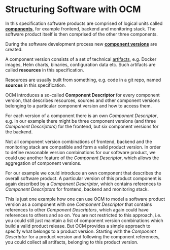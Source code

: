 # Structuring Software with OCM

In this specification software products are comprised of logical units called
[**components**](../../specification/elements/README.md#components), for example frontend, backend and monitoring stack. The software product itself is then comprised of the other three components.

During the software development process new [**component versions**](../../specification/elements/README.md#component-versions)
are created.

A component version consists of a set of technical [artifacts](../../specification/elements/README.md#artifacts),
e.g. Docker images, Helm charts, binaries, configuration data etc.
Such artifacts are called **resources** in this specification.

Resources are usually built from something, e.g. code in a git repo,
named **sources** in this specification.

OCM introduces a so-called **Component Descriptor** for every
component version, that describes resources, sources and other
component versions belonging to a particular component version and
how to access them.

For each version of a component there is an own *Component Descriptor*, e.g. in our example there might be 
three component versions (and three *Component Descriptors*) for the frontend, but six component versions for the backend.

Not all component version combinations of frontend, backend and the monitoring stack are
compatible and form a valid product version. In order to define reasonable
version combinations for our software product, we could use another feature of
the *Component Descriptor*, which allows the aggregation of component versions.

For our example we could introduce an own component that describes the overall software product.
A particular version of this product component is again described by a
*Component Descriptor*, which contains references to *Component Descriptors* 
for frontend, backend and monitoring stack.

This is just one example how one can use OCM to model a software product version as a component with one *Component Descriptor* that contains references to other *Component Descriptors*, which again could have references to others and so on. You are not restricted to this approach, i.e. you could still just maintain a list of component version combinations which build a valid product release. But OCM provides a simple approach to specify what belongs to a product version. Starting with the *Component Descriptor* for a product version and following the component references, you could collect all artifacts, belonging to this product version.
